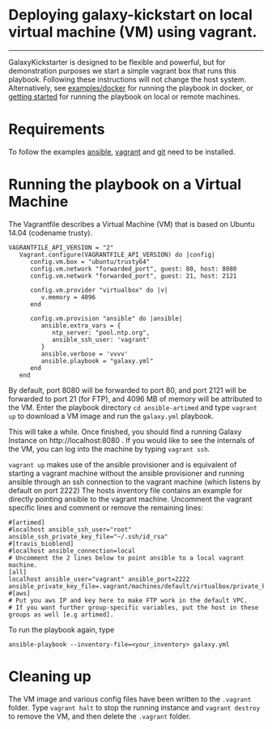 # Deploying galaxy-kickstart on local virtual machine (VM) using vagrant.
----

GalaxyKickstarter is designed to be flexible and powerful, but for demonstration purposes we start a simple vagrant box
that runs this playbook. Following these instructions will not change the host system.
Alternatively, see [examples/docker](docker.md) for running the playbook in docker,
or [getting started](../getting_started.md) for running the playbook on local or remote machines.

# Requirements

To follow the examples [ansible](https://docs.ansible.com/ansible/intro_installation.html), [vagrant](https://www.vagrantup.com/downloads.html)
and [git](https://git-scm.com/downloads) need to be installed.


# Running the playbook on a Virtual Machine

The Vagrantfile describes a Virtual Machine (VM) that is based on Ubuntu 14.04 (codename trusty).
```
VAGRANTFILE_API_VERSION = "2"
   Vagrant.configure(VAGRANTFILE_API_VERSION) do |config|
      config.vm.box = "ubuntu/trusty64"
      config.vm.network "forwarded_port", guest: 80, host: 8080
      config.vm.network "forwarded_port", guest: 21, host: 2121

      config.vm.provider "virtualbox" do |v|
         v.memory = 4096
      end

      config.vm.provision "ansible" do |ansible|
         ansible.extra_vars = {
            ntp_server: "pool.ntp.org",
            ansible_ssh_user: 'vagrant'
         }
         ansible.verbose = 'vvvv'
         ansible.playbook = "galaxy.yml"
      end
   end
```
By default, port 8080 will be forwarded to port 80, and port 2121 will be forwarded to port 21 (for FTP),
and 4096 MB of memory will be attributed to the VM.
Enter the playbook directory `cd ansible-artimed` and type `vagrant up` to download a VM image and run the `galaxy.yml` playbook.

This will take a while. Once finished, you should find a running Galaxy Instance on http://localhost:8080 .
If you would like to see the internals of the VM, you can log into the machine by typing `vagrant ssh`.

`vagrant up` makes use of the ansible provisioner and is equivalent of starting a vagrant machine without the ansible provisioner
and running ansible through an ssh connection to the vagrant machine (which listens by default on port 2222)
The hosts inventory file contains an example for directly pointing ansible to the vagrant machine.
Uncomment the vagrant specific lines and comment or remove the remaining lines:

```
#[artimed]
#localhost ansible_ssh_user="root" ansible_ssh_private_key_file="~/.ssh/id_rsa"
#[travis_bioblend]
#localhost ansible_connection=local
# Uncomment the 2 lines below to point ansible to a local vagrant machine.
[all]
localhost ansible_user="vagrant" ansible_port=2222 ansible_private_key_file=.vagrant/machines/default/virtualbox/private_key
#[aws]
# Put you aws IP and key here to make FTP work in the default VPC.
# If you want further group-specific variables, put the host in these groups as well [e.g artimed].
```

To run the playbook again, type

```
ansible-playbook --inventory-file=<your_inventory> galaxy.yml
```

# Cleaning up

The VM image and various config files have been written to the `.vagrant` folder. Type `vagrant halt` to stop the running instance
and `vagrant destroy` to remove the VM, and then delete the `.vagrant` folder.